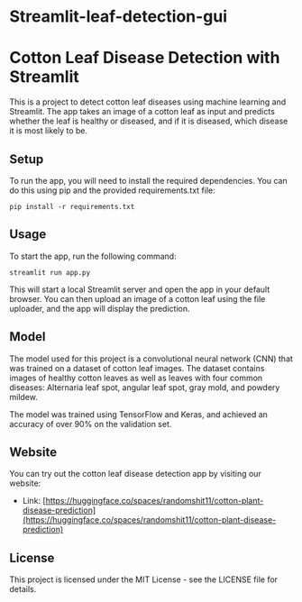 # Streamlit-leaf-detection-gui

# Cotton Leaf Disease Detection with Streamlit

This is a project to detect cotton leaf diseases using machine learning and Streamlit. The app takes an image of a cotton leaf as input and predicts whether the leaf is healthy or diseased, and if it is diseased, which disease it is most likely to be.

## Setup

To run the app, you will need to install the required dependencies. You can do this using pip and the provided requirements.txt file:

```
pip install -r requirements.txt
```

## Usage

To start the app, run the following command:

```
streamlit run app.py
```

This will start a local Streamlit server and open the app in your default browser. You can then upload an image of a cotton leaf using the file uploader, and the app will display the prediction.

## Model

The model used for this project is a convolutional neural network (CNN) that was trained on a dataset of cotton leaf images. The dataset contains images of healthy cotton leaves as well as leaves with four common diseases: Alternaria leaf spot, angular leaf spot, gray mold, and powdery mildew.

The model was trained using TensorFlow and Keras, and achieved an accuracy of over 90% on the validation set.

## Website

You can try out the cotton leaf disease detection app by visiting our website:

- Link: [https://huggingface.co/spaces/randomshit11/cotton-plant-disease-prediction](https://huggingface.co/spaces/randomshit11/cotton-plant-disease-prediction)

## License

This project is licensed under the MIT License - see the LICENSE file for details.
